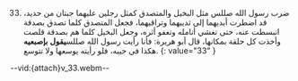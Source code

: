33. ضرب رسول الله صللس مثل البخيل والمتصدق كمثل رجلين عليهما جبتان من حديد، قد اضطرت أيديهما إلى ثدييهما وتراقيهما، فجعل المتصدق كلما تصدق بصدقة انبسطت عنه، حتى تغشي أنامله وتعفو أثره، وجعل البخيل كلما هم بصدقة قلصت وأخذت كل حلقة بمكانها، قال أبو هريرة: فأنا رأيت رسول الله صللس**يقول** **بإصبعيه** هكذا في جيبه، فلو رأيته يوسعها ولا تتوسع.
{: value="33" }

--vid:{attach}v_33.webm--
